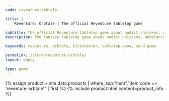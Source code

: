 ```yaml
---
code: reventure-orbtale

title: |
    Reventure: Orbtale | The official Reventure tabletop game

subtitle: The official Reventure tabletop game about nudist chickens, unbalanced dragons and random nuclear explosions.
description: The fantasy tabletop game about nudist chickens, unbalanced dragons and random nuclear explosions.

keywords: reventure, orbtale, kickstarter, tabletop game, card game

permalink: /store/reventure-orbtale/
layout: empty

type: game
---
```


{% assign product = site.data.products | where_exp:"item","item.code == 'reventure-orbtale'" | first %}
{% include product.html content=product_info %}
